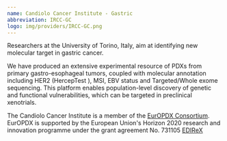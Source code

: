 ```yaml
---
name: Candiolo Cancer Institute - Gastric
abbreviation: IRCC-GC
logo: img/providers/IRCC-GC.png
---
```


Researchers at the University of Torino, Italy, aim at identifying new molecular target in gastric cancer.

We have produced an extensive experimental resource of PDXs from primary gastro-esophageal tumors, coupled with molecular annotation including HER2 (HercepTest ), MSI, EBV status and Targeted/Whole exome sequencing. This platform enables population-level discovery of genetic and functional vulnerabilities, which can be targeted in preclinical xenotrials.

The Candiolo Cancer Institute is a member of the [EurOPDX Consortium](http://www.europdx.eu). EurOPDX is supported by the European Union's Horizon 2020 research and innovation programme under the grant agreement No. 731105 [EDIReX](https://cordis.europa.eu/project/rcn/212589_en.html)
